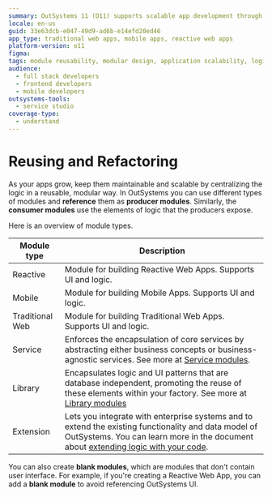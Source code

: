 ```yaml
---
summary: OutSystems 11 (O11) supports scalable app development through reusable, modular logic and various module types.
locale: en-us
guid: 33e63dcb-e047-49d9-ad6b-e14efd20ed46
app_type: traditional web apps, mobile apps, reactive web apps
platform-version: o11
figma:
tags: module reusability, modular design, application scalability, logic encapsulation, code integration
audience:
  - full stack developers
  - frontend developers
  - mobile developers
outsystems-tools:
  - service studio
coverage-type:
  - understand
---
```


# Reusing and Refactoring

As your apps grow, keep them maintainable and scalable by centralizing the logic in a reusable, modular way. In OutSystems you can use different types of modules and **reference** them as **producer modules**. Similarly, the **consumer modules** use the elements of logic that the producers expose.

Here is an overview of module types.

Module type | Description
--- | ---
Reactive | Module for building Reactive Web Apps. Supports UI and logic.
Mobile | Module for building Mobile Apps. Supports UI and logic.
Traditional Web | Module for building Traditional Web Apps. Supports UI and logic.
Service | Enforces the encapsulation of core services by abstracting either business concepts or business-agnostic services. See more at [Service modules](services.md).
Library | Encapsulates logic and UI patterns that are database independent, promoting the reuse of these elements within your factory. See more at [Library modules](libraries.md)
Extension | Lets you integrate with enterprise systems and to extend the existing functionality and data model of OutSystems. You can learn more in the document about [extending logic with your code](../../integration-with-systems/integration-studio/getting-started/intro.md).

You can also create **blank modules**, which are modules that don't contain user interface. For example, if you're creating a Reactive Web App, you can add a **blank module** to avoid referencing OutSystems UI.
